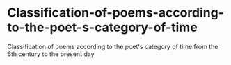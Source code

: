 # Classification-of-poems-according-to-the-poet-s-category-of-time
Classification of poems according to the poet's category of time  from the 6th century to the present day
